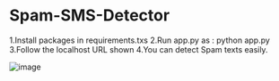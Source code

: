 # Spam-SMS-Detector

1.Install packages in requirements.txs
2.Run app.py as : python app.py
3.Follow the localhost URL shown
4.You can detect Spam texts easily.

![image](https://user-images.githubusercontent.com/36687938/122926077-22a0b280-d385-11eb-8651-86945a4c780c.png)
